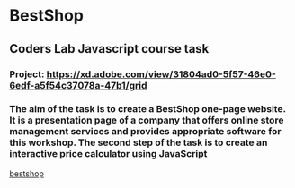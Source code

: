 # BestShop
## Coders Lab Javascript course task
### Project: https://xd.adobe.com/view/31804ad0-5f57-46e0-6edf-a5f54c37078a-47b1/grid
### The aim of the task is to create a BestShop one-page website. It is a presentation page of a company that offers online store management services and provides appropriate software for this workshop. The second step of the task is to create an interactive price calculator using JavaScript
[bestshop](https://user-images.githubusercontent.com/76482065/119241278-8604ae00-bb55-11eb-9026-654eb6876025.png)
